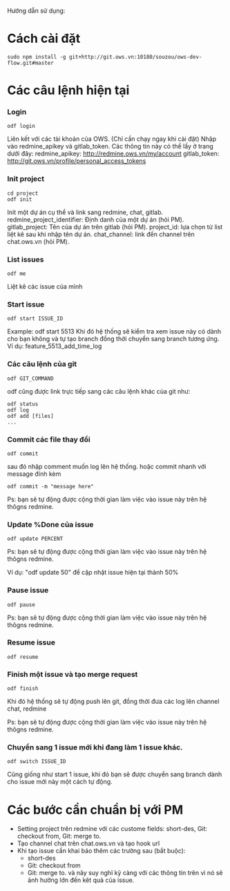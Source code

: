 Hướng dẫn sử dụng:

# Cách cài đặt

```
sudo npm install -g git+http://git.ows.vn:10180/souzou/ows-dev-flow.git#master
```

# Các câu lệnh hiện tại

### Login

```
odf login
```

Liên kết với các tài khoản của OWS. (Chỉ cần chạy ngay khi cài đặt)
Nhập vào redmine_apikey và gitlab_token. Các thông tin này có thể lấy ở trang dưới đây:
redmine_apikey: http://redmine.ows.vn/my/account
gitlab_token: http://git.ows.vn/profile/personal_access_tokens

### Init project

```
cd project
odf init
```

Init một dự án cụ thể và link sang redmine, chat, gitlab.
redmine_project_identifier: Định danh của một dự án (hỏi PM).
gitlab_project: Tên của dự án trên gitlab (hỏi PM).
project_id: lựa chọn  từ list liệt kê sau khi nhập tên dự án.
chat_channel: link đến channel trên chat.ows.vn (hỏi PM).

### List issues

```
odf me
```
Liệt kê các issue của mình

### Start issue 

```
odf start ISSUE_ID
```

Example:  odf start 5513
Khi đó hệ thống sẽ kiểm tra xem issue này có dành cho bạn không và tự tạo branch đồng thời chuyển sang branch tương ứng.
Ví dụ: feature_5513_add_time_log

### Các câu lệnh của git

```
odf GIT_COMMAND
```

odf cũng được link trực tiếp sang các câu lệnh khác của git như: 

```
odf status
odf log
odf add [files]
...
```

### Commit các file thay đổi

```
odf commit
```

sau đó nhập comment muốn log lên hệ thống.
hoặc commit nhanh với message đính kèm

```
odf commit -m "message here"
```

Ps: bạn sẽ tự động được cộng thời gian làm việc vào issue này trên hệ thôgns redmine.

### Update %Done của issue

```
odf update PERCENT
```

Ps: bạn sẽ tự động được cộng thời gian làm việc vào issue này trên hệ thôgns redmine.

Ví dụ: "odf update 50" để cập nhật issue hiện tại thành 50%

### Pause issue

```
odf pause
```

Ps: bạn sẽ tự động được cộng thời gian làm việc vào issue này trên hệ thôgns redmine.


### Resume issue

```
odf resume
```


### Finish một issue và tạo merge request

```
odf finish
```

Khi đó hệ thống sẽ tự động push lên git, đồng thời đưa các log lên channel chat, redmine

Ps: bạn sẽ tự động được cộng thời gian làm việc vào issue này trên hệ thôgns redmine.

### Chuyển sang 1 issue mới khi đang làm 1 issue khác.

```
odf switch ISSUE_ID
```

Cũng giống như start 1 issue, khi đó bạn sẽ được chuyển sang branch dành cho issue mới này một cách tự động.


# Các bước cần chuẩn bị với PM

- Setting project trên redmine với các custome fields: short-des, Git: checkout from, Git: merge to.
- Tạo channel chat trên chat.ows.vn và tạo hook url
- Khi tạo issue cần khai báo thêm các trường sau (bắt buộc):
    + short-des
    + Git: checkout from
    + Git: merge to.
  và nãy suy nghĩ kỹ càng với các thông tin trên vì nó sẽ ảnh hưởng lớn đến kêt quả của issue.
